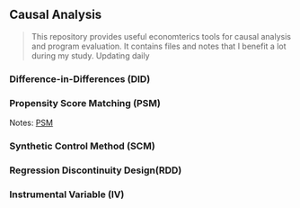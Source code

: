 ## Causal Analysis

> This repository provides useful economterics tools for causal analysis and program evaluation.
It contains files and notes that I benefit a lot during my study. 
> Updating daily

### Difference-in-Differences (DID)

### Propensity Score Matching (PSM)
Notes: [PSM](https://github.com/zxecon/causality/blob/master/psm.md)

### Synthetic Control Method (SCM)

### Regression Discontinuity Design(RDD)

### Instrumental Variable (IV)

